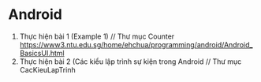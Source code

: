 # Android
1. Thực hiện bài 1 (Example 1)
// Thư mục Counter
https://www3.ntu.edu.sg/home/ehchua/programming/android/Android_BasicsUI.html
2. Thực hiện bài 2 (Các kiểu lập trình sự kiện trong Android
// Thư mục CacKieuLapTrinh

